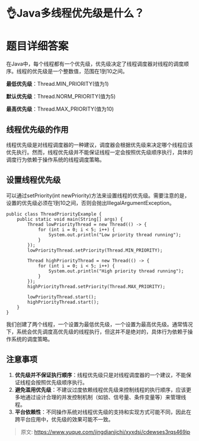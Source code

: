 # 👌Java多线程优先级是什么？

# 题目详细答案
在Java中，每个线程都有一个优先级，优先级决定了线程调度器对线程的调度顺序。线程的优先级是一个整数值，范围在1到10之间。

**最低优先级**：Thread.MIN_PRIORITY(值为1)

**默认优先级**：Thread.NORM_PRIORITY(值为5)

**最高优先级**：Thread.MAX_PRIORITY(值为10)

## 线程优先级的作用
线程优先级是对线程调度器的一种建议，调度器会根据优先级来决定哪个线程应该优先执行。然而，线程优先级并不能保证线程一定会按照优先级顺序执行，具体的调度行为依赖于操作系统的线程调度策略。

## 设置线程优先级
可以通过setPriority(int newPriority)方法来设置线程的优先级。需要注意的是，设置的优先级必须在1到10之间，否则会抛出IllegalArgumentException。

```plain
public class ThreadPriorityExample {
    public static void main(String[] args) {
        Thread lowPriorityThread = new Thread(() -> {
            for (int i = 0; i < 5; i++) {
                System.out.println("Low priority thread running");
            }
        });
        lowPriorityThread.setPriority(Thread.MIN_PRIORITY);

        Thread highPriorityThread = new Thread(() -> {
            for (int i = 0; i < 5; i++) {
                System.out.println("High priority thread running");
            }
        });
        highPriorityThread.setPriority(Thread.MAX_PRIORITY);

        lowPriorityThread.start();
        highPriorityThread.start();
    }
}
```

我们创建了两个线程，一个设置为最低优先级，一个设置为最高优先级。通常情况下，系统会优先调度高优先级的线程执行，但这并不是绝对的，具体行为依赖于操作系统的调度策略。

## 注意事项
1. **优先级并不保证执行顺序**：线程优先级只是对线程调度器的一个建议，不能保证线程会按照优先级顺序执行。
2. **避免滥用优先级**：不建议过度依赖线程优先级来控制线程的执行顺序，应该更多地通过设计合理的并发控制机制（如锁、信号量、条件变量等）来管理线程。
3. **平台依赖性**：不同操作系统对线程优先级的支持和实现方式可能不同，因此在跨平台应用中，优先级的效果可能不一致。



> 原文: <https://www.yuque.com/jingdianjichi/xyxdsi/cdewses3rqs469ip>